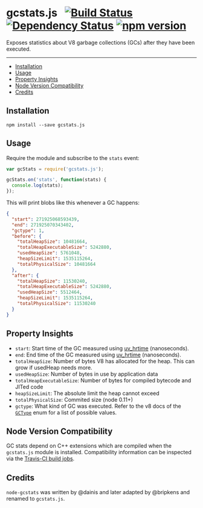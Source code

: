 # gcstats.js &nbsp; [![Build Status](https://travis-ci.org/bripkens/gcstats.js.svg?branch=master)](https://travis-ci.org/bripkens/gcstats.js) [![Dependency Status](https://david-dm.org/bripkens/gcstats.js/master.svg)](https://david-dm.org/bripkens/gcstats.js/master) [![npm version](https://badge.fury.io/js/gcstats.js.svg)](https://badge.fury.io/js/gcstats.js)

Exposes statistics about V8 garbage collections (GCs) after they have been executed.

---

<!-- TOC depthFrom:2 depthTo:6 withLinks:1 updateOnSave:1 orderedList:0 -->

- [Installation](#installation)
- [Usage](#usage)
- [Property Insights](#property-insights)
- [Node Version Compatibility](#node-version-compatibility)
- [Credits](#credits)

<!-- /TOC -->

## Installation

```
npm install --save gcstats.js
```


## Usage
Require the module and subscribe to the `stats` event:

```javascript
var gcStats = require('gcstats.js');

gcStats.on('stats', function(stats) {
  console.log(stats);
});
```

This will print blobs like this whenever a GC happens:

```json
{
  "start": 271925068593439,
  "end": 271925070343402,
  "gctype": 1,
  "before": {
    "totalHeapSize": 10481664,
    "totalHeapExecutableSize": 5242880,
    "usedHeapSize": 5761048,
    "heapSizeLimit": 1535115264,
    "totalPhysicalSize": 10481664
  },
  "after": {
    "totalHeapSize": 11530240,
    "totalHeapExecutableSize": 5242880,
    "usedHeapSize": 5512464,
    "heapSizeLimit": 1535115264,
    "totalPhysicalSize": 11530240
  }
}
```

## Property Insights
 * `start`: Start time of the GC measured using [uv_hrtime](http://docs.libuv.org/en/v1.x/misc.html#c.uv_hrtime) (nanoseconds).
 * `end`: End time of the GC measured using [uv_hrtime](http://docs.libuv.org/en/v1.x/misc.html#c.uv_hrtime) (nanoseconds).
 * `totalHeapSize`: Number of bytes V8 has allocated for the heap. This can grow if usedHeap needs more.
 * `usedHeapSize`: Number of bytes in use by application data
 * `totalHeapExecutableSize`: Number of bytes for compiled bytecode and JITed code
 * `heapSizeLimit`: The absolute limit the heap cannot exceed
 * `totalPhysicalSize`: Commited size (node 0.11+)
 * `gctype`: What kind of GC was executed. Refer to the v8 docs of the [`GCType`](https://github.com/nodejs/node/blob/eb172feebf994c904c5f940498f491c9bc64e7a8/deps/v8/include/v8.h#L5165-L5172) enum for a list of possible values.


## Node Version Compatibility
GC stats depend on C++ extensions which are compiled when the `gcstats.js` module is installed. Compatibility information can be inspected via the [Travis-CI build jobs](https://travis-ci.org/bripkens/gcstats.js/).


## Credits
`node-gcstats` was written by @dainis and later adapted by @bripkens and renamed to `gcstats.js`.
